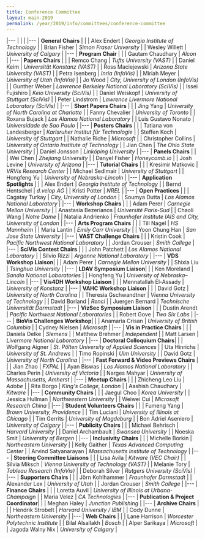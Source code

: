 ```yaml
---
title: Conference Committee
layout: main-2019
permalink: /year/2019/info/committees/conference-committee
---
```



|---
| | |
|---
| **General Chairs** | |
| Alex Endert | *Georgia Institute of Technology* |
| Brian Fisher | *Simon Fraser University* |
| Wesley Willett | *University of Calgary* |
|---
| **Program Chair** | |
| Gautam Chaudhary | *Alcon* |
|---
| **Papers Chairs** | |
| Remco Chang | *Tufts University (VAST)* |
| Daniel Keim | *Universität Konstanz (VAST)* |
| Ross Maciejewski | *Arizona State University (VAST)* |
| Petra Isenberg | *Inria (InfoVis)* |
| Miriah Meyer | *University of Utah (InfoVis)* |
| Jo Wood | *City, University of London (InfoVis)* |
| Gunther Weber | *Lawrence Berkeley National Laboratory (SciVis)* |
| Issei Fujishiro | *Keio University (SciVis)* |
| Daniel Weiskopf | *University of Stuttgart (SciVis)* |
| Peter Lindstrom | *Lawrence Livermore National Laboratory (SciVis)* |
|---
| **Short Papers Chairs** | |
| Jing Yang | *University of North Carolina at Charlotte* |
| Fanny Chevalier | *University of Toronto* |
| Roxana Bujack | *Los Alamos National Laboratory* |
| Luis Gustavo Nonato | *Universidade de Sao Paulo* |
|---
| **Posters Chairs** | |
| Tatiana von Landesberger | *Karlsruher Institut für Technologie* |
| Steffen Koch | *University of Stuttgart* |
| Nathalie Riche | *Microsoft* |
| Christopher Collins | *University of Ontario Institute of Technology* |
| Jian Chen | *The Ohio State University* |
| Daniel Jonsson | *Linköping University* |
|---
| **Panels Chairs** | |
| Wei Chen | *Zhejiang University* |
| Danyel Fisher | *Honeycomb.io* |
| Josh Levine | *University of Arizona* |
|---
| **Tutorial Chairs** | |
| Kresimir Matkovic | *VRVis Research Center* |
| Michael Sedlmair | *University of Stuttgart* |
| Hongfeng Yu | *University of Nebraska-Lincoln* |
|---
| **Application Spotlights** | |
| Alex Endert | *Georgia Institute of Technology* |
| Bernd Hentschel | *d.velop AG* |
| Kristi Potter | *NREL* |
|---
| **Open Practices** | |
| Cagatay Turkay | *City, University of London* |
| Soumya Dutta | *Los Alamos National Laboratory* |
|---
| **Workshop Chairs** | |
| Adam Perer | *Carnegie Mellon University* |
| Anastasia Bezerianos | *Université Paris-Sud* |
| Chaoli Wang | *Notre Dame* |
| Natalia Andrienko | *Fraunhofer Institute IAIS and City, University of London* |
|---
| **Arts Program Chairs** | |
| Till Nagel | *HS Mannheim* |
| Maria Lantin | *Emily Carr University* |
| Yoon Chung Han  | *San Jose State University* |
|---
| **VAST Challenge Chairs** | |
| Kristin Cook | *Pacific Northwest National Laboratory* |
| Jordan Crouser | *Smith College* |
|---
| **SciVis Contest Chairs** | |
| John Patchett | *Los Alamos National Laboratory* |
| Silvio Rizzi | *Argonne National Laboratory* |
|---
| **VDS Workshop Liaison**| |
| Adam Perer | *Carnegie Mellon University* |
| Shixia Liu | *Tsinghua University* |
|---
| **LDAV Symposium Liaison**| |
| Ken Moreland | *Sandia National Laboratories* |
| Hongfeng Yu | *University of Nebraska–Lincoln* |
|---
| **Vis4DH Workshop Liaison** | |
| Mennatallah El-Assady | *University of Konstanz* |
|---
| **VAHC Workshop Liaison** | |
| David Gotz | *University of North Carolina* |
| Theresia Gschwandtner | *Vienna University of Technology* |
| David Borland | *Renci* |
| Juergen Bernard | *Technische Universität Darmstadt* |
|---
| **VizSec Symposium Liaison** | |
| Dustin Arendt | *Pacific Northwest National Laboratories* |
| Robert Gove | *Two Six Labs* |
|---
| **BioVis Challenges Workshop**| |
| Anamaria Crisan | *University of British Columbia* |
| Cydney Nielsen | *Microsoft* |
|---
| **Vis in Practice Chairs** | |
| Daniela Oelke | *Siemens* |
| Matthew Brehmer | *Independent* |
| Matt Larsen | *Livermore National Laboratory* |
|---
| **Doctoral Colloquium Chairs**| |
| Wolfgang Aigner | *St. Pölten University of Applied Sciences* |
| Uta Hinrichs | *University of St. Andrews* |
| Timo Ropinski | *Ulm University* |
| David Gotz | *University of North Carolina* |
|---
| **Fast Forward & Video Previews Chairs** | |
| Jian Zhao | *FXPAL* |
| Ayan Biswas | *Los Alamos National Laboratory* |
| Charles Perin | *University of Victoria* |
| Narges Mahyar | *University of Massachusetts, Amherst* |
|---
| **Meetup Chairs** | |
| Zhicheng Leo Liu | *Adobe* |
| Rita Borgo | *King's College, London* |
| Aashish Chaudhary | *Kitware* |
|---
| **Community Chairs** | |
| Jaegul Choo | *Korea University* |
| Jessica Hullman | *Northwestern University* |
| Weiwei Cui | *Microsoft Research China* |
|---
| **Student Volunteers Chairs** | |
| Fumeng Yang | *Brown University, Providence* |
| Tim Luciani | *University of Illinois at Chicago* |
| Tim Gerrits | *University of Magdeburg* |
| Bon Adriel Aseniero | *University of Calgary* |
|---
| **Publicity Chairs** | |
| Michael Behrisch | *Harvard University* |
| Daniel Archambault | *Swansea University* |
| Noeska Smit | *University of Bergen* |
|---
| **Inclusivity Chairs** | |
| Michelle Borkin | *Northeastern University* |
| Kelly Gaither | *Texas Advanced Computing Center* |
| Arvind Satyanarayan | *Massachusetts Institute of Technology* |
|---
| **Steering Committee Liaisons** | |
| Lisa Avila | *Kitware (VEC Chair)* |
| Silvia Miksch | *Vienna University of Technology (VAST)* |
| Melanie Tory | *Tableau Research (InfoVis)* |
| Deborah Silver | *Rutgers University (SciVis)* |
|---
| **Supporters Chairs** | |
| Jörn Kohlhammer | *Fraunhofer Darmstadt* |
| Alexander Lex | *University of Utah* |
| Jordan Crouser | *Smith College* |
|---
| **Finance Chairs** | |
| Loretta Auvil | *University of Illinois at Urbana-Champaign* |
| Maria Velez | *CA Technologies* |
|---
| **Publication & Project Coordinator**| |
| Meghan Haley | *Junction Publishing* |
|---
| **Archive Chairs** | |
| Hendrik Strobelt | *Harvard University / IBM* |
| Cody Dunne | *Northeastern University* |
|---
| **Web Chairs** | |
| Lane Harrison | *Worcester Polytechnic Institute* |
| Bilal Alsallakh | *Bosch* |
| Alper Sarikaya | *Microsoft* |
| Jagoda Walny Nix | *University of Calgary* |

